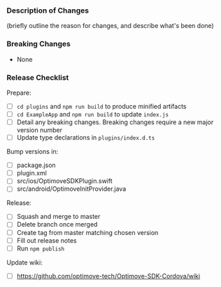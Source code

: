 ### Description of Changes

(briefly outline the reason for changes, and describe what's been done)

### Breaking Changes

-   None

### Release Checklist

Prepare:

-   [ ] `cd plugins` and `npm run build` to produce minified artifacts
-   [ ] `cd ExampleApp` and `npm run build` to update `index.js`
-   [ ] Detail any breaking changes. Breaking changes require a new major version number
-   [ ] Update type declarations in `plugins/index.d.ts`

Bump versions in:

-   [ ] package.json
-   [ ] plugin.xml
-   [ ] src/ios/OptimoveSDKPlugin.swift
-   [ ] src/android/OptimoveInitProvider.java

Release:

-   [ ] Squash and merge to master
-   [ ] Delete branch once merged
-   [ ] Create tag from master matching chosen version
-   [ ] Fill out release notes
-   [ ] Run `npm publish`

Update wiki:

- [ ] https://github.com/optimove-tech/Optimove-SDK-Cordova/wiki

